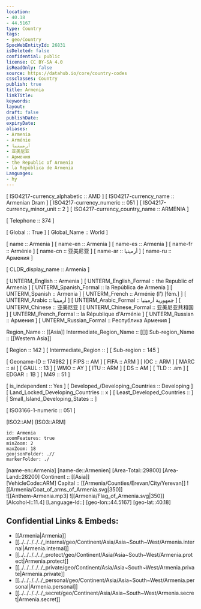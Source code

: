 ```yaml
---
location:
- 40.18
- 44.5167
type: Country
tags:
- geo/Country
SpocWebEntityId: 26831
isDeleted: false
confidential: public
license: CC BY-SA 4.0
isReadOnly: false
source: https://datahub.io/core/country-codes
cssclasses: Country
publish: true
title: Armenia
linkTitle: 
keywords: 
layout: 
draft: false
publishDate: 
expiryDate: 
aliases:
- Armenia
- Arménie
- أرمينيا
- 亚美尼亚
- Армения
- the Republic of Armenia
- la República de Armenia
Languages:
- hy
---
```



[	ISO4217-currency_alphabetic	 :: AMD ] 
[	ISO4217-currency_name	 :: Armenian Dram ] 
[	ISO4217-currency_numeric	 :: 051 ] 
[	ISO4217-currency_minor_unit	 :: 2 ] 
[	ISO4217-currency_country_name	 :: ARMENIA ] 

[	Telephone	 :: 374 ] 

[	Global	 :: True ] 
[	Global_Name	 :: World ] 

[	name	 :: Armenia ] 
[	name-en	 :: Armenia ] 
[	name-es	 :: Armenia ] 
[	name-fr	 :: Arménie ] 
[	name-cn	 :: 亚美尼亚 ] 
[	name-ar	 :: أرمينيا ] 
[	name-ru	 :: Армения ] 

[	CLDR_display_name	 :: Armenia ] 

[	UNTERM_English	 :: Armenia ] 
[	UNTERM_English_Formal	 :: the Republic of Armenia ] 
[	UNTERM_Spanish_Formal	 :: la República de Armenia ] 
[	UNTERM_Spanish	 :: Armenia ] 
[	UNTERM_French	 :: Arménie (l') [fém.] ] 
[	UNTERM_Arabic	 :: أرمينيا ] 
[	UNTERM_Arabic_Formal	 :: جمهورية أرمينيا ] 
[	UNTERM_Chinese	 :: 亚美尼亚 ] 
[	UNTERM_Chinese_Formal	 :: 亚美尼亚共和国 ] 
[	UNTERM_French_Formal	 :: la République d'Arménie ] 
[	UNTERM_Russian	 :: Армения ] 
[	UNTERM_Russian_Formal	 :: Республика Армения ] 

Region_Name ::  [[Asia]] 
Intermediate_Region_Name ::  [[]] 
Sub-region_Name ::  [[Western Asia]] 

[	Region	 :: 142 ] 
[	Intermediate_Region	 ::  ] 
[	Sub-region	 :: 145 ] 

[	Geoname-ID	 :: 174982 ] 
[	FIPS	 :: AM ] 
[	FIFA	 :: ARM ] 
[	IOC	 :: ARM ] 
[	MARC	 :: ai ] 
[	GAUL	 :: 13 ] 
[	WMO	 :: AY ] 
[	ITU	 :: ARM ] 
[	DS	 :: AM ] 
[	TLD	 :: .am ] 
[	EDGAR	 :: 1B ] 
[	M49	 :: 51 ] 

[	is_independent	 :: Yes ] 
[	Developed_/Developing_Countries	 :: Developing ] 
[	Land_Locked_Developing_Countries	 :: x ] 
[	Least_Developed_Countries	 ::  ] 
[	Small_Island_Developing_States	 ::  ] 

[	ISO3166-1-numeric	 :: 051 ] 



[ISO2::AM] 
[ISO3::ARM] 
```leaflet
id: Armenia
zoomFeatures: true 
minZoom: 2 
maxZoom: 18
geojsonFolder: .//
markerFolder: ./
```

[name-en::Armenia] 
[name-de::Armenien] 
[Area-Total::29800] 
[Area-Land::28200] 
Continent :: [[Asia]]  
[VehicleCode::ARM] 
Capital :: [[Armenia/Counties/Erevan/City/Yerevan]] 
![[Armenia/Coat_of_arms_of_Armenia.svg|350]]  
![[Anthem-Armenia.mp3] 
![[Armenia/Flag_of_Armenia.svg|350]]  
[Alcohol-l::11.4] 
[Language-Id::] 
[geo-lon::44.5167] 
[geo-lat::40.18] 



## Confidential Links & Embeds: 
- [[Armenia|Armenia]]  
- [[../../../../../_internal/geo/Continent/Asia/Asia~South~West/Armenia.internal|Armenia.internal]]  
- [[../../../../../_protect/geo/Continent/Asia/Asia~South~West/Armenia.protect|Armenia.protect]] 
- [[../../../../../_private/geo/Continent/Asia/Asia~South~West/Armenia.private|Armenia.private]] 
- [[../../../../../_personal/geo/Continent/Asia/Asia~South~West/Armenia.personal|Armenia.personal]] 
- [[../../../../../_secret/geo/Continent/Asia/Asia~South~West/Armenia.secret|Armenia.secret]] 
